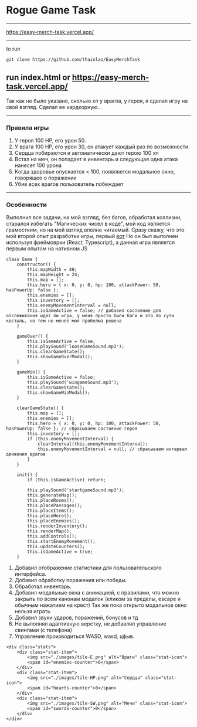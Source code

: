 # Rogue Game Task

---

https://easy-merch-task.vercel.app/

---

to run 
```
git clone https://github.com/thainlao/EasyMerchTask
```
run index.html 
or https://easy-merch-task.vercel.app/
---
Так как не было указано, сколько хп у врагов, у героя, я сделал игру на свой взгляд.
Сделал ее хардкорную...

---

### Правила игры
1. У героя 100 HP, его урон 50.
2. У врага 100 HP, его урон 30, он атакует каждый раз по возможности.
3. Сердца побираются и автоматически дают герою 100 хп
4. Встал на меч, он попадает в инвентарь и следующая одна атака нанесет 100 урона
5. Когда здоровье опускается < 100, появляется модальное окно, говорящее о поражении
6. Убив всех врагов пользователь побеждает

---

### Особенности

Выполнил все задачи, на мой взгляд, без багов, обработал коллизии, старался избегать "Магических чисел в коде", мой код является грамостким, но на мой взгляд вполне читаемый.
Сразу скажу, что это мой второй опыт разработки игры, первый [вот](https://thainlao.github.io/2048/) 
Но он был выполнен используя фреймоврки (React, Typescript), а данная игра является первым опытом на нативном JS
```
class Game {
    constructor() {
        this.mapWidth = 40;
        this.mapHeight = 24;
        this.map = [];
        this.hero = { x: 0, y: 0, hp: 100, attackPower: 50, hasPowerUp: false };
        this.enemies = [];
        this.inventory = [];
        this.enemyMovementInterval = null;
        this.isGameActive = false; // добавил состояние для отслеживания идет ли игра, у меня просто были баги и это по сути костыль, но тем не менее моя пробелма решена
    }

    gameOver() {
        this.isGameActive = false;
        this.playSound('looseGameSound.mp3');
        this.clearGameState();
        this.showGameOverModal();
    }

    gameWin() {
        this.isGameActive = false;
        this.playSound('wingameSound.mp3');
        this.clearGameState();
        this.showGameWinModal();
    }

    clearGameState() {
        this.map = [];
        this.enemies = [];
        this.hero = { x: 0, y: 0, hp: 100, attackPower: 50, hasPowerUp: false }; // сбрасываем состояние героя
        this.inventory = [];
        if (this.enemyMovementInterval) {
            clearInterval(this.enemyMovementInterval);
            this.enemyMovementInterval = null; // сбрасываем интервал движения врагов
        }
    }

    init() {
        if (this.isGameActive) return;

        this.playSound('startgameSound.mp3');
        this.generateMap();
        this.placeRooms();
        this.placePassages();
        this.placeItems();
        this.placeHero();
        this.placeEnemies();
        this.renderInventory();
        this.renderMap();
        this.addControls();
        this.startEnemyMovement();
        this.updateCounters();
        this.isGameActive = true;
    }
```

1. Добавил отображение статистики для пользовательского интерфейса.
2. Добавил обработку поражения или победы.
3. Обработал инвентарь.
4. Добавил модальные окна с анимацией, с правилами, что можно закрыть по всем канонам модалок (кликом за пределы, escape и обычным нажатием на крест) Так же пока открыто модальное окно нельзя играть
5. Добавил звуки ударов, поражений, бонусов и тд
6. Не выполнял адаптивную верстку, не добавлял управление свингами (с телефона)
7. Управление производиться WASD, wasd, цфыв.

```
<div class="stats">
	<div class="stat-item">
		<img src="./images/tile-E.png" alt="Враги" class="stat-icon">
		<span id="enemies-counter">0</span>
	</div>
	<div class="stat-item">
		<img src="./images/tile-HP.png" alt="Сердца" class="stat-icon">
		<span id="hearts-counter">0</span>
	</div>
	<div class="stat-item">
		<img src="./images/tile-SW.png" alt="Мечи" class="stat-icon">
		<span id="swords-counter">0</span>
	</div>
</div>
```
